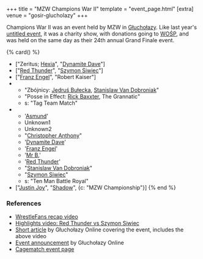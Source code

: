+++
title = "MZW Champions War II"
template = "event_page.html"
[extra]
venue = "gosir-glucholazy"
+++

Champions War II was an event held by MZW in [Głuchołazy](@/v/gosir-glucholazy.md). Like last year's [untitled event](@/e/2015-01-11-mzw-charity-show-2015.md), it was a charity show, with donations going to [WOŚP][wosp], and was held on the same day as their 24th annual Grand Finale event.

{% card() %}
- ["Zeritus; [Hexia](@/w/hexia.md)", "[Dynamite Dave](@/w/dynamite-dave.md)"]
- ["[Red Thunder](@/w/red-thunder.md)", "[Szymon Siwiec](@/w/szymon-siwiec.md)"]
- ["[Franz Engel](@/w/franz-engel.md)", "Robert Kaiser"]
- - "Zbójnicy: [Jędruś Bułecka](@/w/jedrus-bulecka.md), [Stanislaw Van Dobroniak](@/w/stanislaw-van-dobroniak.md)"
  - "Posse in Effect: [Rick Baxxter](@/w/rick-baxxter.md), The Grannatic"
  - s: "Tag Team Match"
- - '[Asmund](@/w/asmund.md)'
  - Unknown1
  - Unknown2
  - "[Christopher Anthony](@/w/christopher-anthony.md)"
  - '[Dynamite Dave](@/w/dynamite-dave.md)'
  - '[Franz Engel](@/w/franz-engel.md)'
  - '[Mr B.](@/w/mr-b.md)'
  - '[Red Thunder](@/w/red-thunder.md)'
  - "[Stanislaw Van Dobroniak](@/w/stanislaw-van-dobroniak.md)"
  - "[Szymon Siwiec](@/w/szymon-siwiec.md)"
  - s: "Ten Man Battle Royal"
- ["[Justin Joy](@/w/justin-joy.md)", "[Shadow](@/w/shadow.md)", {c: "MZW Championship"}]
{% end %}

### References

* [WrestleFans recap video](https://youtu.be/1kVqHeViz_o)
* [Highlights video: Red Thunder vs Szymon Siwiec](https://youtu.be/wM6lUrd9IJI)
* [Short article](https://www.glucholazyonline.com.pl/rozmaitosci/889-gala-wrestlingu) by Głuchołazy Online covering the event, includes the above video
* [Event announcement](https://www.glucholazyonline.com.pl/rozmaitosci/824-wrestling-powraca-do-glucholaz) by Głuchołazy Online
* [Cagematch event page](https://www.cagematch.net/?id=1&nr=145950)

[wosp]: https://en.wikipedia.org/wiki/Great_Orchestra_of_Christmas_Charity
